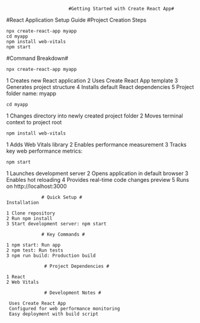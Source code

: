                            #Getting Started with Create React App#

   #React Application Setup Guide
   #Project Creation Steps


    npx create-react-app myapp
    cd myapp
    npm install web-vitals
    npm start
    
   #Command Breakdown#
   
    npx create-react-app myapp

 1 Creates new React application
 2 Uses Create React App template
 3 Generates project structure
 4 Installs default React dependencies
 5 Project folder name: myapp

    cd myapp

 1 Changes directory into newly created project folder
 2 Moves terminal context to project root

    npm install web-vitals

 1 Adds Web Vitals library
 2 Enables performance measurement
 3 Tracks key web performance metrics:

    npm start
    
 1 Launches development server
 2 Opens application in default browser
 3 Enables hot reloading
 4 Provides real-time code changes preview
 5 Runs on http://localhost:3000

                 # Quick Setup #
    Installation

    1 Clone repository
    2 Run npm install
    3 Start development server: npm start

                 # Key Commands #

    1 npm start: Run app
    2 npm test: Run tests
    3 npm run build: Production build

                  # Project Dependencies #

    1 React
    2 Web Vitals
 
                  # Development Notes #

     Uses Create React App
     Configured for web performance monitoring
     Easy deployment with build script










